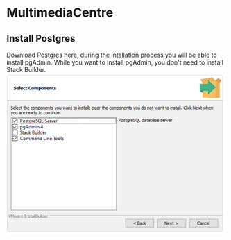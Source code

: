 # MultimediaCentre

## Install Postgres
Download Postgres [here](https://www.postgresql.org/download/), during the intallation process you will be able to install pgAdmin. While you want to install pgAdmin, you don't need to install Stack Builder.
![Select Components](./img/PostgreSQL-Select_Components.png)

